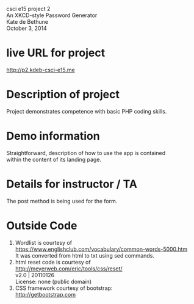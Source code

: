 csci e15 project 2 <br />
An XKCD-style Password Generator<br />
Kate de Bethune <br />
October 3, 2014<br />

# live URL for project
http://p2.kdeb-csci-e15.me

# Description of project
Project demonstrates competence with basic PHP coding skills. <br />

# Demo information
Straightforward, description of how to use the app is contained <br />
within the content of its landing page. <br />

# Details for instructor / TA <br />
The post method is being used for the form.

# Outside Code
1. Wordlist is courtesy of <br />
https://www.englishclub.com/vocabulary/common-words-5000.htm <br />
It was converted from html to txt using sed commands. <br />
2. html reset code is courtesy of <br />
   http://meyerweb.com/eric/tools/css/reset/ <br />
   v2.0 | 20110126 <br />
   License: none (public domain) <br />
3. CSS framework courtesy of bootstrap: <br />
	http://getbootstrap.com <br />
  

